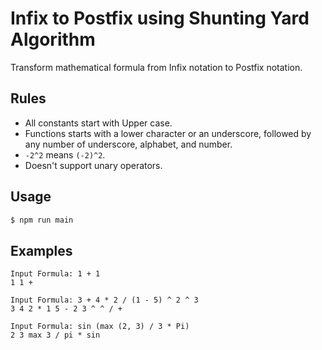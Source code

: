 # Infix to Postfix using Shunting Yard Algorithm

Transform mathematical formula from Infix notation to Postfix notation.

## Rules
 - All constants start with Upper case.
 - Functions starts with a lower character or an underscore, followed by any number of underscore, alphabet, and number.
 - `-2^2` means `(-2)^2`.
 - Doesn't support unary operators.

## Usage

```bash
$ npm run main
```

## Examples

```
Input Formula: 1 + 1
1 1 + 
```

```
Input Formula: 3 + 4 * 2 / (1 - 5) ^ 2 ^ 3
3 4 2 * 1 5 - 2 3 ^ ^ / + 
```

```
Input Formula: sin (max (2, 3) / 3 * Pi)
2 3 max 3 / pi * sin 
```